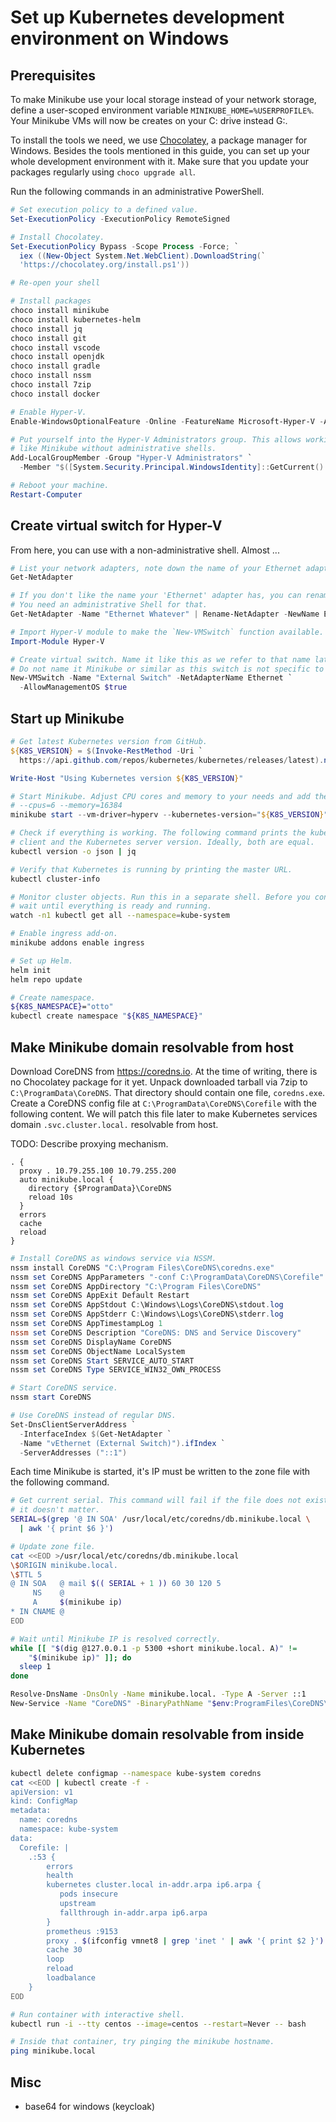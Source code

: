 # Set up Kubernetes development environment on Windows

## Prerequisites

To make Minikube use your local storage instead of your network storage,
define a user-scoped environment variable `MINIKUBE_HOME=%USERPROFILE%`.
Your Minikube VMs will now be creates on your C: drive instead G:.

To install the tools we need, we use [Chocolatey](https://chocolatey.org),
a package manager for Windows.
Besides the tools mentioned in this guide, you can set up your whole development
environment with it.
Make sure that you update your packages regularly using `choco upgrade all`.

Run the following commands in an administrative PowerShell.

```powershell
# Set execution policy to a defined value.
Set-ExecutionPolicy -ExecutionPolicy RemoteSigned

# Install Chocolatey.
Set-ExecutionPolicy Bypass -Scope Process -Force; `
  iex ((New-Object System.Net.WebClient).DownloadString(`
  'https://chocolatey.org/install.ps1'))

# Re-open your shell

# Install packages
choco install minikube
choco install kubernetes-helm
choco install jq
choco install git
choco install vscode
choco install openjdk
choco install gradle
choco install nssm
choco install 7zip
choco install docker

# Enable Hyper-V.
Enable-WindowsOptionalFeature -Online -FeatureName Microsoft-Hyper-V -All

# Put yourself into the Hyper-V Administrators group. This allows working with Hyper-V and Hyper-V-based applications
# like Minikube without administrative shells.
Add-LocalGroupMember -Group "Hyper-V Administrators" `
  -Member "$([System.Security.Principal.WindowsIdentity]::GetCurrent().Name)"

# Reboot your machine.
Restart-Computer
```

## Create virtual switch for Hyper-V

From here, you can use with a non-administrative shell. Almost ...

```powershell
# List your network adapters, note down the name of your Ethernet adapter.
Get-NetAdapter

# If you don't like the name your 'Ethernet' adapter has, you can rename it.
# You need an administrative Shell for that.
Get-NetAdapter -Name "Ethernet Whatever" | Rename-NetAdapter -NewName Ethernet

# Import Hyper-V module to make the `New-VMSwitch` function available.
Import-Module Hyper-V

# Create virtual switch. Name it like this as we refer to that name later.
# Do not name it Minikube or similar as this switch is not specific to Minikube.
New-VMSwitch -Name "External Switch" -NetAdapterName Ethernet `
  -AllowManagementOS $true
```

## Start up Minikube

```powershell
# Get latest Kubernetes version from GitHub.
${K8S_VERSION} = $(Invoke-RestMethod -Uri `
  https://api.github.com/repos/kubernetes/kubernetes/releases/latest).name

Write-Host "Using Kubernetes version ${K8S_VERSION}"

# Start Minikube. Adjust CPU cores and memory to your needs and add them as parameters.
# --cpus=6 --memory=16384
minikube start --vm-driver=hyperv --kubernetes-version="${K8S_VERSION}"
```

```bash
# Check if everything is working. The following command prints the kubectl
# client and the Kubernetes server version. Ideally, both are equal.
kubectl version -o json | jq

# Verify that Kubernetes is running by printing the master URL.
kubectl cluster-info

# Monitor cluster objects. Run this in a separate shell. Before you continue,
# wait until everything is ready and running.
watch -n1 kubectl get all --namespace=kube-system

# Enable ingress add-on.
minikube addons enable ingress

# Set up Helm.
helm init
helm repo update

# Create namespace.
${K8S_NAMESPACE}="otto"
kubectl create namespace "${K8S_NAMESPACE}"
```

## Make Minikube domain resolvable from host

Download CoreDNS from <https://coredns.io>.
At the time of writing, there is no Chocolatey package for it yet.
Unpack downloaded tarball via 7zip to `C:\ProgramData\CoreDNS`.
That directory should contain one file, `coredns.exe`.
Create a CoreDNS config file at `C:\ProgramData\CoreDNS\Corefile` with the
following content.
We will patch this file later to make Kubernetes services domain
`.svc.cluster.local.` resolvable from host.

TODO: Describe proxying mechanism.

```caddy
. {
  proxy . 10.79.255.100 10.79.255.200
  auto minikube.local {
    directory {$ProgramData}\CoreDNS
    reload 10s
  }
  errors
  cache
  reload
}
```

```powershell
# Install CoreDNS as windows service via NSSM.
nssm install CoreDNS "C:\Program Files\CoreDNS\coredns.exe"
nssm set CoreDNS AppParameters "-conf C:\ProgramData\CoreDNS\Corefile"
nssm set CoreDNS AppDirectory "C:\Program Files\CoreDNS"
nssm set CoreDNS AppExit Default Restart
nssm set CoreDNS AppStdout C:\Windows\Logs\CoreDNS\stdout.log
nssm set CoreDNS AppStderr C:\Windows\Logs\CoreDNS\stderr.log
nssm set CoreDNS AppTimestampLog 1
nssm set CoreDNS Description "CoreDNS: DNS and Service Discovery"
nssm set CoreDNS DisplayName CoreDNS
nssm set CoreDNS ObjectName LocalSystem
nssm set CoreDNS Start SERVICE_AUTO_START
nssm set CoreDNS Type SERVICE_WIN32_OWN_PROCESS

# Start CoreDNS service.
nssm start CoreDNS

# Use CoreDNS instead of regular DNS.
Set-DnsClientServerAddress `
  -InterfaceIndex $(Get-NetAdapter `
  -Name "vEthernet (External Switch)").ifIndex `
  -ServerAddresses ("::1")
```

Each time Minikube is started, it's IP must be written to the zone file with
the following command.

```bash
# Get current serial. This command will fail if the file does not exist, but
# it doesn't matter.
SERIAL=$(grep '@ IN SOA' /usr/local/etc/coredns/db.minikube.local \
  | awk '{ print $6 }')

# Update zone file.
cat <<EOD >/usr/local/etc/coredns/db.minikube.local
\$ORIGIN minikube.local.
\$TTL 5
@ IN SOA   @ mail $(( SERIAL + 1 )) 60 30 120 5
     NS    @
     A     $(minikube ip)
* IN CNAME @
EOD

# Wait until Minikube IP is resolved correctly.
while [[ "$(dig @127.0.0.1 -p 5300 +short minikube.local. A)" !=
    "$(minikube ip)" ]]; do
  sleep 1
done

Resolve-DnsName -DnsOnly -Name minikube.local. -Type A -Server ::1
New-Service -Name "CoreDNS" -BinaryPathName "$env:ProgramFiles\CoreDNS\coredns.exe -conf $env:ProgramData\CoreDNS\Corefile"
```

## Make Minikube domain resolvable from inside Kubernetes

```zsh
kubectl delete configmap --namespace kube-system coredns
cat <<EOD | kubectl create -f -
apiVersion: v1
kind: ConfigMap
metadata:
  name: coredns
  namespace: kube-system
data:
  Corefile: |
    .:53 {
        errors
        health
        kubernetes cluster.local in-addr.arpa ip6.arpa {
           pods insecure
           upstream
           fallthrough in-addr.arpa ip6.arpa
        }
        prometheus :9153
        proxy . $(ifconfig vmnet8 | grep 'inet ' | awk '{ print $2 }'):5300
        cache 30
        loop
        reload
        loadbalance
    }
EOD

# Run container with interactive shell.
kubectl run -i --tty centos --image=centos --restart=Never -- bash

# Inside that container, try pinging the minikube hostname.
ping minikube.local
```

## Misc

[1]: https://github.com/kubernetes/ingress-nginx/tree/master/docs/examples/customization/ssl-dh-param
[2]: https://kubernetes.io/docs/tasks/administer-cluster/dns-custom-nameservers/
[3]: https://confluence.atlassian.com/kb/how-to-create-an-unproxied-application-link-719095740.html

- base64 for windows (keycloak)
